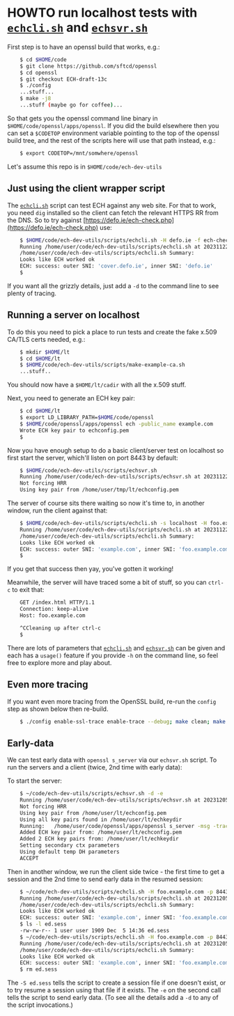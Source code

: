 # HOWTO run localhost tests with [``echcli.sh``](../scripts/echcli.sh) and [``echsvr.sh``](../scripts/echsvr.sh)

First step is to have an openssl build that works, e.g.:

```bash
    $ cd $HOME/code
    $ git clone https://github.com/sftcd/openssl
    $ cd openssl
    $ git checkout ECH-draft-13c
    $ ./config
    ...stuff...
    $ make -j8
    ...stuff (maybe go for coffee)...
```

So that gets you the openssl command line binary in
``$HOME/code/openssl/apps/openssl``. If you did the build elsewhere then you
can set a ``$CODETOP`` environment variable pointing to the top of the openssl
build tree, and the rest of the scripts here will use that path instead, e.g.:

```bash
    $ export CODETOP=/mnt/somwhere/openssl
```
Let's assume this repo is in ``$HOME/code/ech-dev-utils``

## Just using the client wrapper script

The [``echcli.sh``](../scripts/echcli.sh) script can test ECH against any web site. For that to work,
you need ``dig`` installed so the client can fetch the relevant HTTPS RR from
the DNS. So to try against [https://defo.ie/ech-check.php](https://defo.ie/ech-check.php)
use:

```bash
    $ $HOME/code/ech-dev-utils/scripts/echcli.sh -H defo.ie -f ech-check.php
    Running /home/user/code/ech-dev-utils/scripts/echcli.sh at 20231122-132950
    /home/user/code/ech-dev-utils/scripts/echcli.sh Summary: 
    Looks like ECH worked ok
    ECH: success: outer SNI: 'cover.defo.ie', inner SNI: 'defo.ie'
    $ 
```

If you want all the grizzly details, just add a ``-d`` to the command line to
see plenty of tracing.

## Running a server on localhost

To do this you need to pick a place to run tests and create the fake x.509
CA/TLS certs needed, e.g.:

```bash
    $ mkdir $HOME/lt
    $ cd $HOME/lt
    $ $HOME/code/ech-dev-utils/scripts/make-example-ca.sh
    ...stuff..
```
You should now have a ``$HOME/lt/cadir`` with all the
x.509 stuff.

Next, you need to generate an ECH key pair:

```bash
    $ cd $HOME/lt
    $ export LD_LIBRARY_PATH=$HOME/code/openssl
    $ $HOME/code/openssl/apps/openssl ech -public_name example.com
    Wrote ECH key pair to echconfig.pem
    $
```
Now you have enough setup to do a basic client/server test
on localhost so first start the server, which'll listen on
port 8443 by default:

```bash
    $ $HOME/code/ech-dev-utils/scripts/echsvr.sh
    Running /home/user/code/ech-dev-utils/scripts/echsvr.sh at 20231122-131852
    Not forcing HRR
    Using key pair from /home/user/tmp/lt/echconfig.pem
```

The server of course sits there waiting so now it's time to, in another window,
run the client against that:

```bash
    $ $HOME/code/ech-dev-utils/scripts/echcli.sh -s localhost -H foo.example.com -p 8443 -P echconfig.pem -f index.html
    Running /home/user/code/ech-dev-utils/scripts/echcli.sh at 20231122-132007
    /home/user/code/ech-dev-utils/scripts/echcli.sh Summary: 
    Looks like ECH worked ok
    ECH: success: outer SNI: 'example.com', inner SNI: 'foo.example.com'
    $
```
If you get that success then yay, you've gotten it working!

Meanwhile, the server will have traced some a bit of stuff, so you can
``ctrl-c`` to exit that:

```bash
    GET /index.html HTTP/1.1
    Connection: keep-alive
    Host: foo.example.com

    ^CCleaning up after ctrl-c
    $
```

There are lots of parameters that [``echcli.sh``](../scripts/echcli.sh) and
[``echsvr.sh``](../scripts/echsrv.sh) can be given
and each has a ``usage()`` feature if you provide ``-h`` on the command line,
so feel free to explore more and play about.

## Even more tracing

If you want even more tracing from the OpenSSL build, re-run the
``config`` step as shown below then re-build.

```bash
    $ ./config enable-ssl-trace enable-trace --debug; make clean; make -j8
```

## Early-data

We can test early data with ``openssl s_server`` via our ``echsvr.sh`` script.
To run the servers and a client (twice, 2nd time with early data):

To start the server:

```bash
    $ ~/code/ech-dev-utils/scripts/echsvr.sh -d -e
    Running /home/user/code/ech-dev-utils/scripts/echsvr.sh at 20231205-143428
    Not forcing HRR
    Using key pair from /home/user/lt/echconfig.pem
    Using all key pairs found in /home/user/lt/echkeydir 
    Running:   /home/user/code/openssl/apps/openssl s_server -msg -trace  -tlsextdebug -ign_eof -key /home/user/lt/cadir/example.com.priv -cert /home/user/lt/cadir/example.com.crt -key2 /home/user/lt/cadir/foo.example.com.priv -cert2 /home/user/lt/cadir/foo.example.com.crt  -CApath /home/user/lt/cadir/  -port 8443  -tls1_3   -ech_key /home/user/lt/echconfig.pem  -ech_dir /home/user/lt/echkeydir -servername example.com   -alpn http/1.1,h2       -early_data -no_anti_replay  
    Added ECH key pair from: /home/user/lt/echconfig.pem
    Added 2 ECH key pairs from: /home/user/lt/echkeydir
    Setting secondary ctx parameters
    Using default temp DH parameters
    ACCEPT

```

Then in another window, we run the client side twice - the first time
to get a session and the 2nd time to send early data in the resumed
session:

```bash
    $ ~/code/ech-dev-utils/scripts/echcli.sh -H foo.example.com -p 8443 -s localhost -P echconfig.pem -S ed.sess
    Running /home/user/code/ech-dev-utils/scripts/echcli.sh at 20231205-143657
    /home/user/code/ech-dev-utils/scripts/echcli.sh Summary: 
    Looks like ECH worked ok
    ECH: success: outer SNI: 'example.com', inner SNI: 'foo.example.com'
    $ ls -l ed.sess
    -rw-rw-r-- 1 user user 1909 Dec  5 14:36 ed.sess
    $ ~/code/ech-dev-utils/scripts/echcli.sh -H foo.example.com -p 8443 -s localhost -P echconfig.pem -S ed.sess -e
    Running /home/user/code/ech-dev-utils/scripts/echcli.sh at 20231205-143708
    /home/user/code/ech-dev-utils/scripts/echcli.sh Summary: 
    Looks like ECH worked ok
    ECH: success: outer SNI: 'example.com', inner SNI: 'foo.example.com'
    $ rm ed.sess
```

The ``-S ed.sess`` tells the script to create a session file if one doesn't exist,
or to try resume a session using that file if it exists. The ``-e`` on the second
call tells the script to send early data. (To see all the details add a ``-d`` to
any of the script invocations.)

